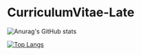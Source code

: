 # CurriculumVitae-Late

![Anurag's GitHub stats](https://github-readme-stats.vercel.app/api?username=MatteoIorio11&show_icons=true&theme=radical)

[![Top Langs](https://github-readme-stats.vercel.app/api/top-langs/?username=MatteoIorio11)](https://github.com/MatteoIorio11/github-readme-stats)
